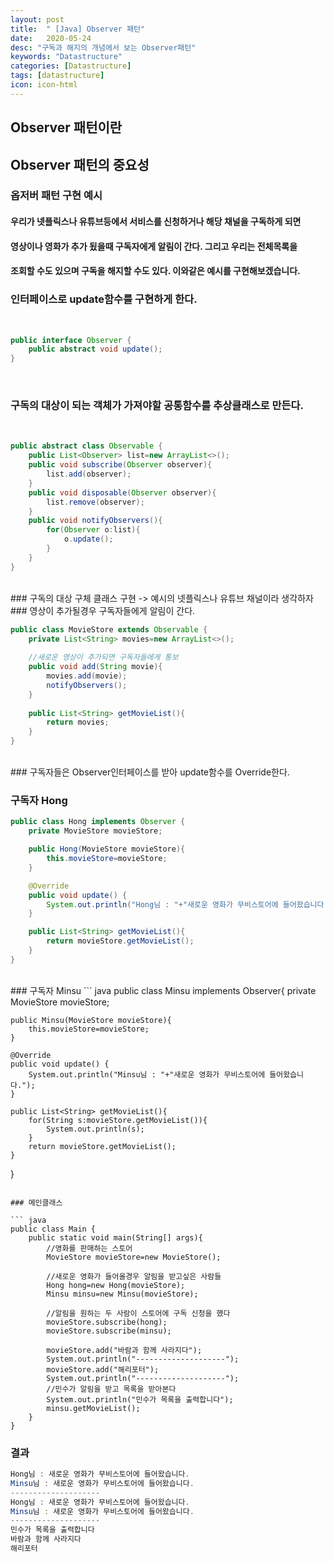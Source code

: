 ```yaml
---
layout: post
title:  " [Java] Observer 패턴"
date:   2020-05-24
desc: "구독과 해지의 개념에서 보는 Observer패턴"
keywords: "Datastructure"
categories: [Datastructure]
tags: [datastructure]
icon: icon-html
---
```


Observer 패턴이란
------

Observer 패턴의 중요성
------

### 옵저버 패턴 구현 예시
#### 우리가 넷플릭스나 유튜브등에서 서비스를 신청하거나 해당 채널을 구독하게 되면 
#### 영상이나 영화가 추가 됬을때 구독자에게 알림이 간다. 그리고 우리는 전체목록을 
#### 조회할 수도 있으며 구독을 해지할 수도 있다. 이와같은 예시를 구현해보겠습니다.


### 인터페이스로 update함수를 구현하게 한다.
<br/>

``` java
public interface Observer {
    public abstract void update();
}
```
<br/>

### 구독의 대상이 되는 객체가 가져야할 공통함수를 추상클래스로 만든다.

<br/>

``` java
public abstract class Observable {
    public List<Observer> list=new ArrayList<>();
    public void subscribe(Observer observer){
        list.add(observer);
    }
    public void disposable(Observer observer){
        list.remove(observer);
    }
    public void notifyObservers(){
        for(Observer o:list){
            o.update();
        }
    }
}
```
<br/>
### 구독의 대상 구체 클래스 구현 -> 예시의 넷플릭스나 유튜브 채널이라 생각하자
### 영상이 추가될경우 구독자들에게 알림이 간다.

``` java
public class MovieStore extends Observable {
    private List<String> movies=new ArrayList<>();
    
    //새로운 영상이 추가되면 구독자들에게 통보
    public void add(String movie){
        movies.add(movie);
        notifyObservers();
    }
    
    public List<String> getMovieList(){
        return movies;
    }
}
```

<br/>
### 구독자들은 Observer인터페이스를 받아 update함수를 Override한다.

### 구독자 Hong
``` java
public class Hong implements Observer {
    private MovieStore movieStore;

    public Hong(MovieStore movieStore){
        this.movieStore=movieStore;
    }

    @Override
    public void update() {
        System.out.println("Hong님 : "+"새로운 영화가 무비스토어에 들어왔습니다.");
    }

    public List<String> getMovieList(){
        return movieStore.getMovieList();
    }
}

```
<br/>
### 구독자 Minsu
``` java
public class Minsu implements Observer{
    private MovieStore movieStore;

    public Minsu(MovieStore movieStore){
        this.movieStore=movieStore;
    }

    @Override
    public void update() {
        System.out.println("Minsu님 : "+"새로운 영화가 무비스토어에 들어왔습니다.");
    }

    public List<String> getMovieList(){
        for(String s:movieStore.getMovieList()){
            System.out.println(s);
        }
        return movieStore.getMovieList();
    }
}

```

### 메인클래스

``` java
public class Main {
    public static void main(String[] args){
        //영화를 판매하는 스토어
        MovieStore movieStore=new MovieStore();

        //새로운 영화가 들어올경우 알림을 받고싶은 사람들
        Hong hong=new Hong(movieStore);
        Minsu minsu=new Minsu(movieStore);

        //알림을 원하는 두 사람이 스토어에 구독 신청을 했다
        movieStore.subscribe(hong);
        movieStore.subscribe(minsu);

        movieStore.add("바람과 함께 사라지다");
        System.out.println("--------------------");
        movieStore.add("해리포터");
        System.out.println("--------------------");
        //민수가 알림을 받고 목록을 받아본다
        System.out.println("민수가 목록을 출력합니다");
        minsu.getMovieList();
    }
}

```

### 결과
``` java
Hong님 : 새로운 영화가 무비스토어에 들어왔습니다.
Minsu님 : 새로운 영화가 무비스토어에 들어왔습니다.
--------------------
Hong님 : 새로운 영화가 무비스토어에 들어왔습니다.
Minsu님 : 새로운 영화가 무비스토어에 들어왔습니다.
--------------------
민수가 목록을 출력합니다
바람과 함께 사라지다
해리포터

```
